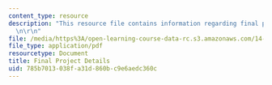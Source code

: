 ```yaml
---
content_type: resource
description: "This resource file contains information regarding final project details.\r\
  \n\r\n"
file: /media/https%3A/open-learning-course-data-rc.s3.amazonaws.com/14-11-insights-from-game-theory-into-social-behavior-fall-2013/785b7013038fa31d860bc9e6aedc360c_MIT14_11F13_Final_Pro_Details.pdf
file_type: application/pdf
resourcetype: Document
title: Final Project Details
uid: 785b7013-038f-a31d-860b-c9e6aedc360c
---
```

